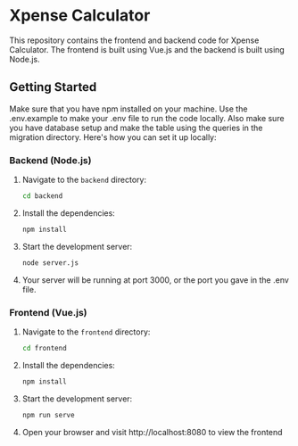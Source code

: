 # Xpense Calculator

This repository contains the frontend and backend code for Xpense Calculator. The frontend is built using Vue.js and the backend is built using Node.js.

## Getting Started

Make sure that you have npm installed on your machine. Use the .env.example to make your .env file to run the code locally. Also make sure you have database setup and make the table using the queries in the migration directory. Here's how you can set it up locally:

### Backend (Node.js)

1. Navigate to the `backend` directory:
   ```bash
   cd backend
   ```
2. Install the dependencies:
   ```bash
   npm install
   ```
3. Start the development server:
   ```bash
   node server.js
   ```
4. Your server will be running at port 3000, or the port you gave in the .env file.


### Frontend (Vue.js)

1. Navigate to the `frontend` directory:
   ```bash
   cd frontend
   ```
2. Install the dependencies:
   ```bash
   npm install
   ```
3. Start the development server:
   ```bash
   npm run serve
   ```
4. Open your browser and visit http://localhost:8080 to view the frontend

